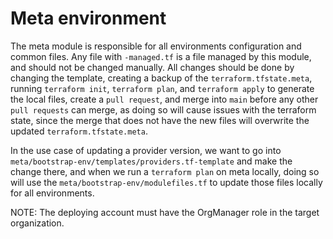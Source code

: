 # Meta environment

The meta module is responsible for all environments configuration and common files. Any file with `-managed.tf` is a file managed by this module, and should not be changed manually. All changes should be done by changing the template, creating a backup of the `terraform.tfstate.meta`, running `terraform init`, `terraform plan`, and `terraform apply` to generate the local files, create a `pull request`, and merge into `main` before any other `pull requests` can merge, as doing so will cause issues with the terraform state, since the merge that does not have the new files will overwrite the updated `terraform.tfstate.meta`.

In the use case of updating a provider version, we want to go into `meta/bootstrap-env/templates/providers.tf-template` and make the change there, and when we run a `terraform plan` on meta locally, doing so will use the `meta/bootstrap-env/modulefiles.tf` to update those files locally for all environments.

NOTE: The deploying account must have the OrgManager role in the target organization.

